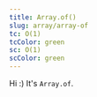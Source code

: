 ```yaml
---
title: Array.of()
slug: array/array-of
tc: O(1)
tcColor: green
sc: O(1)
scColor: green
---
```

Hi :) It's `Array.of`.